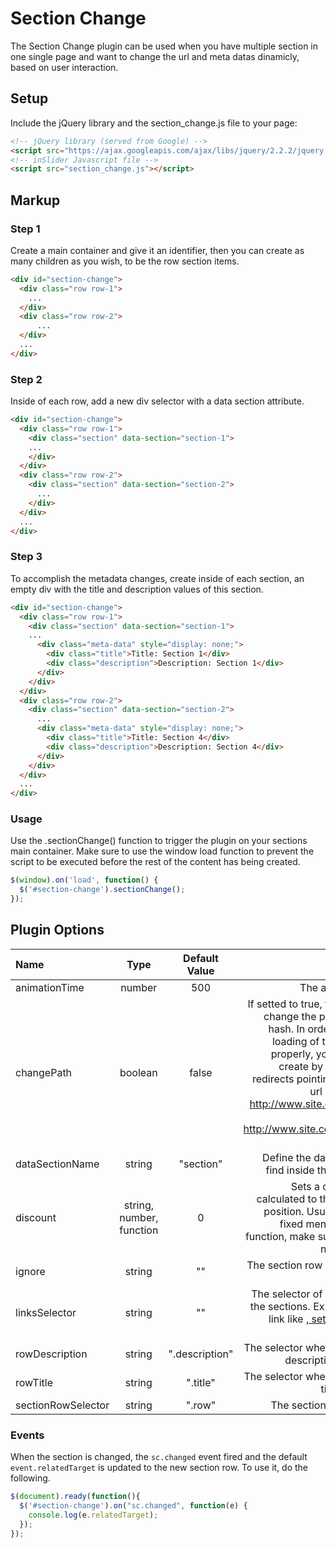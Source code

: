 # Section Change

The Section Change plugin can be used when you have multiple section in one single page and want to change the url and meta datas dinamicly, based on user interaction.

## Setup

Include the jQuery library and the section_change.js file to your page:

```html
<!-- jQuery library (served from Google) -->
<script src="https://ajax.googleapis.com/ajax/libs/jquery/2.2.2/jquery.min.js"></script>
<!-- inSlider Javascript file -->
<script src="section_change.js"></script>
``` 

## Markup

### Step 1

Create a main container and give it an identifier, then you can create as many children as you wish, to be the row section items.

```html
<div id="section-change">
  <div class="row row-1">
    ...
  </div>
  <div class="row row-2">
      ...
  </div>
  ...
</div>
``` 

### Step 2

Inside of each row, add a new div selector with a data section attribute.

```html
<div id="section-change">
  <div class="row row-1">
    <div class="section" data-section="section-1">
    ...
    </div>
  </div>
  <div class="row row-2">
    <div class="section" data-section="section-2">
      ...
    </div>
  </div>
  ...
</div>
```

### Step 3

To accomplish the metadata changes, create inside of each section, an empty div with the title and description values of this section.

```html
<div id="section-change">
  <div class="row row-1">
    <div class="section" data-section="section-1">
    ...
      <div class="meta-data" style="display: none;">
        <div class="title">Title: Section 1</div>
        <div class="description">Description: Section 1</div>
      </div>
    </div>
  </div>
  <div class="row row-2">
    <div class="section" data-section="section-2">
      ...
      <div class="meta-data" style="display: none;">
        <div class="title">Title: Section 4</div>
        <div class="description">Description: Section 4</div>
      </div>
    </div>
  </div>
  ...
</div>
```

### Usage

Use the .sectionChange() function to trigger the plugin on your sections main container. Make sure to use the window load function to prevent the script to be executed before the rest of the content has being created.

```javascript
$(window).on('load', function() {
  $('#section-change').sectionChange();
});
```

## Plugin Options

| Name               |  Type   | Default Value  | Description       |
| :----------------- |:-------:|:--------------:| -----------------:|
| animationTime      | number  | 500            | The animation time |
| changePath         | boolean | false          | If setted to true, the plugin will change the path instead of hash. In order to the initial loading of the page work properly, you will need to create by your own, the redirects pointing to the main url plus hash. Ex: http://www.site.com/section-1 > http://www.site.com/#section-1 |
| dataSectionName    | string  | "section"      | Define the data name to be find inside the section row |
| discount           | string, number, function | 0              | Sets a discount to be calculated to the section top position. Usually used with fixed menu. If setted as function, make sure to return a numeric value. |
| ignore             | string  | ""             | The section row selector to be ignored. |
| linksSelector      | string  | ""             | The selector of any anchor to the sections. Ex: if you have a link like <a id="anchor" href="#section-1">, set this option to "#anchor".  |
| rowDescription     | string  | ".description" | The selector where the section description is defined. |
| rowTitle           | string  | ".title"       | The selector where the section title is defined. |
| sectionRowSelector | string  | ".row"         | The section row selector. |

### Events

When the section is changed, the `sc.changed` event fired and the default `event.relatedTarget` is updated to the new section row. To use it, do the following.

```javascript
$(document).ready(function(){
  $('#section-change').on("sc.changed", function(e) {
    console.log(e.relatedTarget);
  });
});
```